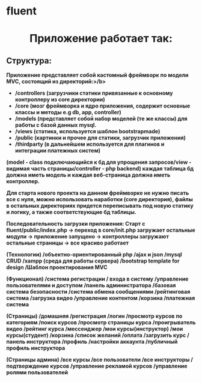 # fluent
<h1 align="center">Приложение работает так:</h1>

<h2>Структура:</h2>
<b>Приложение представляет собой кастомный фреймворк по модели MVC, состоящий из директорий:>/b>
 
<ul>
 <li>/controllers (загрузчики статики привязанные к основному контроллеру из core директории)</li>
<li>/core (мозг фреймворка и ядро приложения, содержит основные классы и методы e.g db, app, controller)</li>
<li>/models (представляет собой набор моделей (те же классы) для работы с базой данных mysql.</li>
<li>/views (статика, используется шаблон bootstrapmade)</li>
<li>/public (картинки и прочее для статики, загрузчик приложения)</li>
<li>/thirdparty (в дальнейшем используется для плагинов и интеграции платежных систем)</li>
 </ul>
<p>(model - class подключающийся к бд для упрощения запросов/view - видимая часть страницы/controller - php backend)
 каждая таблица бд должна иметь модель и каждая веб-страница должна иметь контроллер.</p>

Для старта нового проекта на данном фреймворке не нужно писать все с нуля, можно использовать наработки (core директория), 
файлы в остальных директориях придется переписывать под новую статику и логику, а также соответствующие бд таблицы.

Последовательность загрузки приложения:
Старт с fluent/public/index.php -> переход в core/init.php загружает остальные модули -> приложение запущено
 -> контроллеры загружают остальные страницы -> все красиво работает

(Технологии)
/объектно-ориентированный php
/ajax и json
/mysql CRUD
/xampp (среда для работы сервера)
/bootstrap template for design
/Шаблон проектирования MVC 

(Функционал)
/система регистрации / входа в систему
/управление пользователями и доступом
/панель администратора
/базовая система безопасности
/система обмена сообщениями 
/рейтинговая система
/загрузка видео
/управление контентом
/корзина
/платежная система

(Страницы)
/домашняя
/регистрация
/логин
/просмотр курсов по категориям
/поиск курсов
/просмотр страницы курса
/проигрыватель видео
/рейтинг курса
/мессенджер
/мои курсы(инструктор)
/мои курсы(студент)
/корзина
/список желаний
/оплата
/загрузить курс
/панель инструктора
/профиль
/настройки аккаунта
/публичный профиль инструктора

(Страницы админа)
/все курсы
/все пользователи
/все инструкторы
/подтверждение курсов
/управление рекламой курсов
/управление ролями пользователей
